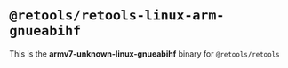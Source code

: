 # `@retools/retools-linux-arm-gnueabihf`

This is the **armv7-unknown-linux-gnueabihf** binary for `@retools/retools`
